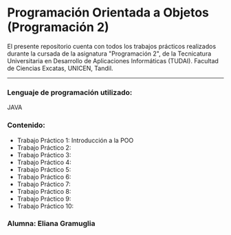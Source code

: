 # Programación Orientada a Objetos (Programación 2)

El presente repositorio cuenta con todos los trabajos prácticos realizados durante la cursada de la asignatura "Programación 2", de la Tecnicatura Universitaria en Desarrollo de Aplicaciones Informáticas (TUDAI).
Facultad de Ciencias Excatas, UNICEN, Tandil.

---------

### Lenguaje de programación utilizado:
JAVA

### Contenido:
- Trabajo Práctico 1: Introducción a la POO
- Trabajo Práctico 2:
- Trabajo Práctico 3:
- Trabajo Práctico 4:
- Trabajo Práctico 5:
- Trabajo Práctico 6:
- Trabajo Práctico 7:
- Trabajo Práctico 8:
- Trabajo Práctico 9:
- Trabajo Práctico 10:

### Alumna: Eliana Gramuglia
